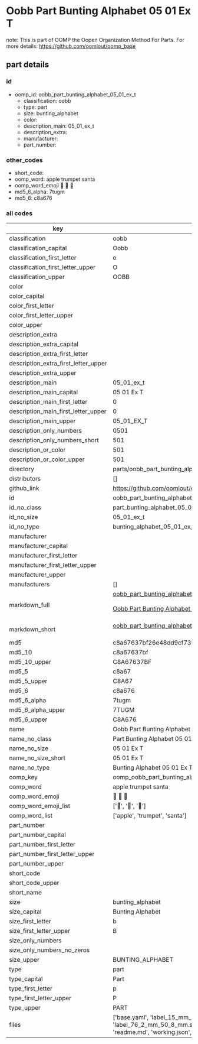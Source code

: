 # Oobb Part Bunting Alphabet 05 01 Ex T  

note: This is part of OOMP the Oopen Organization Method For Parts. For more details: https://github.com/oomlout/oomp_base

##  part details





### id
* oomp_id: oobb_part_bunting_alphabet_05_01_ex_t
  * classification: oobb
  * type: part
  * size: bunting_alphabet
  * color: 
  * description_main: 05_01_ex_t
  * description_extra: 
  * manufacturer: 
  * part_number: 

### other_codes
* short_code: 
* oomp_word: apple trumpet santa
* oomp_word_emoji :apple: :trumpet: :santa:
* md5_6_alpha: 7tugm
* md5_6: c8a676

### all codes 
| key | value |  
| --- | --- |  
| classification | oobb |  
| classification_capital | Oobb |  
| classification_first_letter | o |  
| classification_first_letter_upper | O |  
| classification_upper | OOBB |  
| color |  |  
| color_capital |  |  
| color_first_letter |  |  
| color_first_letter_upper |  |  
| color_upper |  |  
| description_extra |  |  
| description_extra_capital |  |  
| description_extra_first_letter |  |  
| description_extra_first_letter_upper |  |  
| description_extra_upper |  |  
| description_main | 05_01_ex_t |  
| description_main_capital | 05 01 Ex T |  
| description_main_first_letter | 0 |  
| description_main_first_letter_upper | 0 |  
| description_main_upper | 05_01_EX_T |  
| description_only_numbers | 0501 |  
| description_only_numbers_short | 501 |  
| description_or_color | 501 |  
| description_or_color_upper | 501 |  
| directory | parts/oobb_part_bunting_alphabet_05_01_ex_t |  
| distributors | [] |  
| github_link | https://github.com/oomlout/oomlout_oomp_part_src/tree/main/parts/oobb_part_bunting_alphabet_05_01_ex_t/working |  
| id | oobb_part_bunting_alphabet_05_01_ex_t |  
| id_no_class | part_bunting_alphabet_05_01_ex_t |  
| id_no_size | 05_01_ex_t |  
| id_no_type | bunting_alphabet_05_01_ex_t |  
| manufacturer |  |  
| manufacturer_capital |  |  
| manufacturer_first_letter |  |  
| manufacturer_first_letter_upper |  |  
| manufacturer_upper |  |  
| manufacturers | [] |  
| markdown_full | [oobb_part_bunting_alphabet_05_01_ex_t](https://github.com/oomlout/oomlout_oomp_part_src/tree/main/parts/oobb_part_bunting_alphabet_05_01_ex_t/working)<br>[](https://github.com/oomlout/oomlout_oomp_part_src/tree/main/parts/oobb_part_bunting_alphabet_05_01_ex_t/working)<br>[Oobb Part Bunting Alphabet 05 01 Ex T](https://github.com/oomlout/oomlout_oomp_part_src/tree/main/parts/oobb_part_bunting_alphabet_05_01_ex_t/working)<br><br> |  
| markdown_short | [oobb_part_bunting_alphabet_05_01_ex_t](https://github.com/oomlout/oomlout_oomp_part_src/tree/main/parts/oobb_part_bunting_alphabet_05_01_ex_t/working)<br><br> |  
| md5 | c8a67637bf26e48dd9cf73941223f247 |  
| md5_10 | c8a67637bf |  
| md5_10_upper | C8A67637BF |  
| md5_5 | c8a67 |  
| md5_5_upper | C8A67 |  
| md5_6 | c8a676 |  
| md5_6_alpha | 7tugm |  
| md5_6_alpha_upper | 7TUGM |  
| md5_6_upper | C8A676 |  
| name | Oobb Part Bunting Alphabet 05 01 Ex T |  
| name_no_class | Part Bunting Alphabet 05 01 Ex T |  
| name_no_size | 05 01 Ex T |  
| name_no_size_short | 05 01 Ex T |  
| name_no_type | Bunting Alphabet 05 01 Ex T |  
| oomp_key | oomp_oobb_part_bunting_alphabet_05_01_ex_t |  
| oomp_word | apple trumpet santa |  
| oomp_word_emoji | :apple: :trumpet: :santa: |  
| oomp_word_emoji_list | [':apple:', ':trumpet:', ':santa:'] |  
| oomp_word_list | ['apple', 'trumpet', 'santa'] |  
| part_number |  |  
| part_number_capital |  |  
| part_number_first_letter |  |  
| part_number_first_letter_upper |  |  
| part_number_upper |  |  
| short_code |  |  
| short_code_upper |  |  
| short_name |  |  
| size | bunting_alphabet |  
| size_capital | Bunting Alphabet |  
| size_first_letter | b |  
| size_first_letter_upper | B |  
| size_only_numbers |  |  
| size_only_numbers_no_zeros |  |  
| size_upper | BUNTING_ALPHABET |  
| type | part |  
| type_capital | Part |  
| type_first_letter | p |  
| type_first_letter_upper | P |  
| type_upper | PART |  
| files | ['base.yaml', 'label_15_mm_30_mm.pdf', 'label_15_mm_30_mm.svg', 'label_76_2_mm_50_8_mm.pdf', 'label_76_2_mm_50_8_mm.svg', 'label_oomlout_76_2_mm_50_8_mm.pdf', 'label_oomlout_76_2_mm_50_8_mm.svg', 'readme.md', 'working.json', 'working.yaml'] |  
